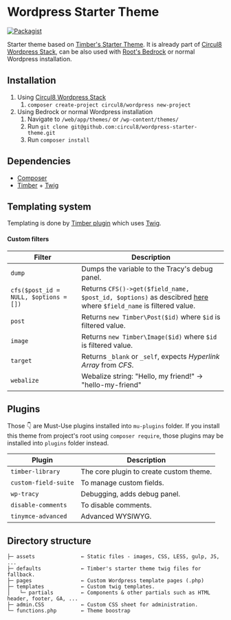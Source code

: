 # Wordpress Starter Theme
[![Packagist](https://img.shields.io/packagist/v/circul8/wordpress-starter-theme.svg?style=flat-square)](https://packagist.org/packages/circul8/wordpress-starter-theme)

Starter theme based on [Timber's Starter Theme](https://github.com/timber/starter-theme). It is already part of [Circul8 Wordpress Stack](https://github.com/circul8/wordpress), can be also used with [Root's Bedrock](https://roots.io/bedrock/) or normal Wordpress installation.

## Installation

1. Using [Circul8 Wordpress Stack](https://github.com/circul8/wordpress)
	1. `composer create-project circul8/wordpress new-project`
1. Using Bedrock or normal Wordpress installation
	1. Navigate to `/web/app/themes/` or `/wp-content/themes/`
	1. Run `git clone git@github.com:circul8/wordpress-starter-theme.git`
	1. Run `composer install`

## Dependencies

- [Composer](https://getcomposer.org)
- [Timber](https://github.com/timber/timber) + [Twig](https://twig.sensiolabs.org/doc/2.x/)

## Templating system

Templating is done by [Timber plugin](https://github.com/timber/timber) which uses [Twig](https://twig.sensiolabs.org/doc/2.x/).

#### Custom filters

| Filter | Description |
|--------|-------------|
| `dump` | Dumps the variable to the Tracy's debug panel. |
| `cfs($post_id = NULL, $options = [])` | Returns `CFS()->get($field_name, $post_id, $options)` as descibred [here](http://customfieldsuite.com/api/get.html) where `$field_name` is filtered value. |
| `post` | Returns `new Timber\Post($id)` where `$id` is filtered value. |
| `image` | Returns `new Timber\Image($id)` where `$id` is filtered value. |
| `target` | Returns `_blank` or `_self`, expects *Hyperlink Array* from *CFS*. |
| `webalize` | Webalize string: "Hello, my friend!" -> "hello-my-friend" |

## Plugins

Those 👇 are Must-Use plugins installed into `mu-plugins` folder. If you install this theme from project's root using `composer require`, those plugins may be installed into `plugins` folder instead.

| Plugin | Description |
|-|-|
| `timber-library` | The core plugin to create custom theme. |
| `custom-field-suite` | To manage custom fields. |
| `wp-tracy` | Debugging, adds debug panel. |
| `disable-comments` | To disable comments. |
| `tinymce-advanced` | Advanced WYSIWYG. |

## Directory structure

```
├─ assets				← Static files - images, CSS, LESS, gulp, JS, ...
├─ defaults				← Timber's starter theme twig files for fallback.
├─ pages				← Custom Wordpress template pages (.php)
├─ templates			← Custom twig templates.
│   └─ partials			← Components & other partials such as HTML header, footer, GA, ...
├─ admin.CSS			← Custom CSS sheet for administration.
└─ functions.php		← Theme boostrap
```
